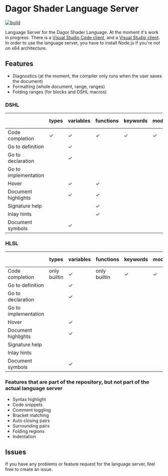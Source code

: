 # Dagor Shader Language Server

[![build](https://github.com/GaijinEntertainment/Dagor-Shader-Language-Server/actions/workflows/build.yml/badge.svg)](https://github.com/GaijinEntertainment/Dagor-Shader-Language-Server/actions/workflows/build.yml)

Language Server for the Dagor Shader Language. At the moment it's work in progress. There is a [Visual Studio Code client](https://github.com/GaijinEntertainment/Dagor-Shader-Language-Support-for-Visual-Studio-Code), and a [Visual Studio client](https://github.com/GaijinEntertainment/Dagor-Shader-Language-Support-for-Visual-Studio). In order to use the language server, you have to install Node.js if you're not on x64 architecture.

## Features

-   Diagnostics (at the moment, the compiler only runs when the user saves the document)
-   Formatting (whole document, range, ranges)
-   Folding ranges (for blocks and DSHL macros)

### DSHL

|                      | types | variables | functions | keywords | modifiers | shaders | block statements | macros | includes |
| -------------------- | ----- | --------- | --------- | -------- | --------- | ------- | ---------------- | ------ | -------- |
| Code completion      | ✓     | ✓         | ✓         | ✓        | ✓         | ✓       | ✓                | ✓      | ✓        |
| Go to definition     |       | ✓         |           |          |           | ✓       | ✓                | ✓      | ✓        |
| Go to declaration    |       | ✓         |           |          |           | ✓       | ✓                | ✓      | ✓        |
| Go to implementation |       |           |           |          |           | ✓       | ✓                | ✓      | ✓        |
| Hover                |       | ✓         | ✓         |          |           | ✓       | ✓                | ✓      |          |
| Document highlights  |       | ✓         | ✓         |          |           | ✓       | ✓                | ✓      |          |
| Signature help       |       |           | ✓         |          |           |         |                  | ✓      |          |
| Inlay hints          |       |           | ✓         |          |           |         |                  | ✓      |          |
| Document symbols     |       | ✓         |           |          |           | ✓       | ✓                | ✓      |          |

### HLSL

|                      | types        | variables | functions    | keywords | modifiers | semantics | attributes | defines | includes | preprocessor directives |
| -------------------- | ------------ | --------- | ------------ | -------- | --------- | --------- | ---------- | ------- | -------- | ----------------------- |
| Code completion      | only builtin | ✓         | only builtin | ✓        | ✓         | ✓         | ✓          | ✓       | ✓        | ✓                       |
| Go to definition     |              | ✓         |              |          |           |           |            | ✓       | ✓        |                         |
| Go to declaration    |              | ✓         |              |          |           |           |            | ✓       | ✓        |                         |
| Go to implementation |              |           |              |          |           |           |            | ✓       | ✓        |                         |
| Hover                |              | ✓         |              |          |           |           |            | ✓       |          |                         |
| Document highlights  |              | ✓         |              |          |           |           |            | ✓       |          |                         |
| Signature help       |              |           |              |          |           |           |            |         |          |                         |
| Inlay hints          |              |           |              |          |           |           |            | ✓       |          |                         |
| Document symbols     |              | ✓         |              |          |           |           |            | ✓       |          |                         |

### Features that are part of the repository, but not part of the actual language server

-   Syntax highlight
-   Code snippets
-   Comment toggling
-   Bracket matching
-   Auto closing pairs
-   Surrounding pairs
-   Folding regions
-   Indentation

## Issues

If you have any problems or feature request for the language server, feel free to create an issue.
